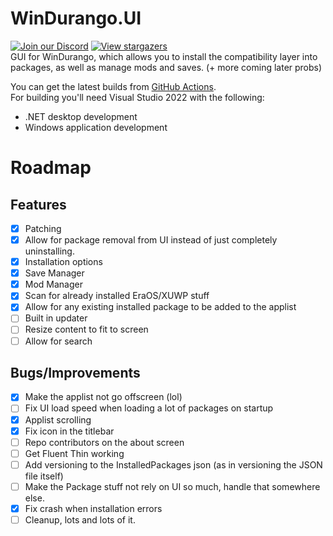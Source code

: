 # WinDurango.UI
[![Join our Discord](https://img.shields.io/discord/1280176159010848790?color=2c9510&label=WinDurango%20Discord&logo=Discord&logoColor=white)](https://discord.gg/mHN2BgH7MR)
[![View stargazers](https://img.shields.io/github/stars/WinDurango-project/WinDurango.UI)](https://github.com/WinDurango-project/WinDurango.UI/stargazers)   
GUI for WinDurango, which allows you to install the compatibility layer into packages, as well as manage mods and saves. (+ more coming later probs)

You can get the latest builds from [GitHub Actions](https://github.com/WinDurango/WinDurango.UI/actions).   
For building you'll need Visual Studio 2022 with the following:
- .NET desktop development
- Windows application development

# Roadmap

## Features
 - [X] Patching
 - [X] Allow for package removal from UI instead of just completely uninstalling.
 - [X] Installation options
 - [X] Save Manager
 - [X] Mod Manager
 - [X] Scan for already installed EraOS/XUWP stuff
 - [X] Allow for any existing installed package to be added to the applist
 - [ ] Built in updater 
 - [ ] Resize content to fit to screen
 - [ ] Allow for search

## Bugs/Improvements
 - [X] Make the applist not go offscreen (lol)
 - [ ] Fix UI load speed when loading a lot of packages on startup
 - [X] Applist scrolling
 - [X] Fix icon in the titlebar
 - [ ] Repo contributors on the about screen
 - [ ] Get Fluent Thin working
 - [ ] Add versioning to the InstalledPackages json (as in versioning the JSON file itself)
 - [ ] Make the Package stuff not rely on UI so much, handle that somewhere else.
 - [X] Fix crash when installation errors
 - [ ] Cleanup, lots and lots of it.
